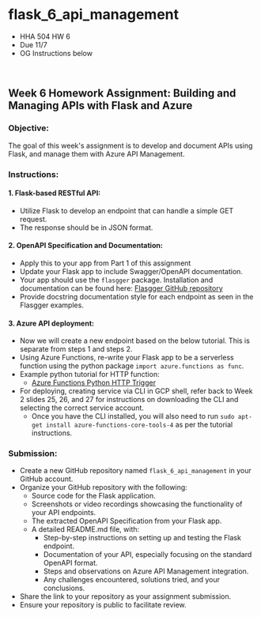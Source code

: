 # flask_6_api_management
* HHA 504 HW 6
* Due 11/7
* OG Instructions below

<br>

## **Week 6 Homework Assignment: Building and Managing APIs with Flask and Azure**

### **Objective**:
The goal of this week's assignment is to develop and document APIs using Flask, and manage them with Azure API Management.

### **Instructions**:

#### **1. Flask-based RESTful API**:
- Utilize Flask to develop an endpoint that can handle a simple GET request.
- The response should be in JSON format.

#### **2. OpenAPI Specification and Documentation**:
- Apply this to your app from Part 1 of this assignment 
- Update your Flask app to include Swagger/OpenAPI documentation.
- Your app should use the `flasgger` package. Installation and documentation can be found here: [Flasgger GitHub repository](https://github.com/flasgger/flasgger) 
- Provide docstring documentation style for each endpoint as seen in the Flasgger examples.

#### **3. Azure API deployment**: 
- Now we will create a new endpoint based on the below tutorial. This is separate from steps 1 and steps 2.
- Using Azure Functions, re-write your Flask app to be a serverless function using the python package `import azure.functions as func`.
- Example python tutorial for HTTP function: 
    - [Azure Functions Python HTTP Trigger](https://learn.microsoft.com/en-us/azure/azure-functions/create-first-function-cli-python?tabs=macos%2Cbash%2Cazure-cli&pivots=python-mode-decorators) 
- For deploying, creating service via CLI in GCP shell, refer back to Week 2 slides 25, 26, and 27 for instructions on downloading the CLI and selecting the correct service account.
    - Once you have the CLI installed, you will also need to run `sudo apt-get install azure-functions-core-tools-4` as per the tutorial instructions.



### **Submission**:
- Create a new GitHub repository named `flask_6_api_management` in your GitHub account.
- Organize your GitHub repository with the following:
  - Source code for the Flask application.
  - Screenshots or video recordings showcasing the functionality of your API endpoints.
  - The extracted OpenAPI Specification from your Flask app.
  - A detailed README.md file, with:
    - Step-by-step instructions on setting up and testing the Flask endpoint.
    - Documentation of your API, especially focusing on the standard OpenAPI format.
    - Steps and observations on Azure API Management integration.
    - Any challenges encountered, solutions tried, and your conclusions.
- Share the link to your repository as your assignment submission.
- Ensure your repository is public to facilitate review.
